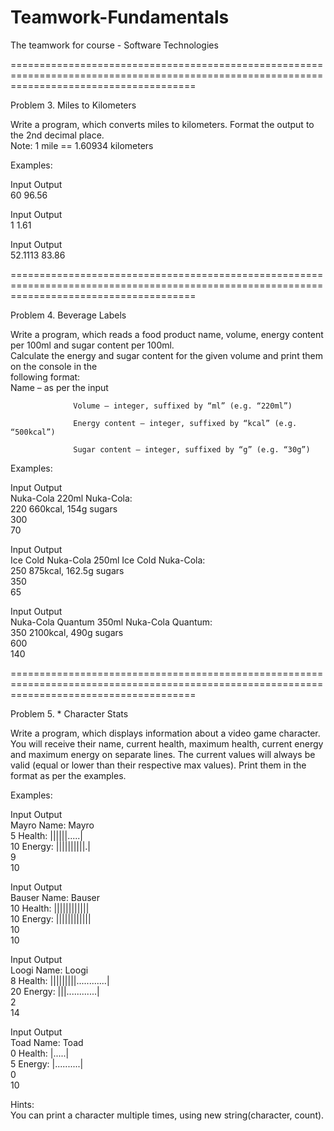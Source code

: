 # Teamwork-Fundamentals    
The teamwork for course - Software Technologies    
    
============================================================================================================================================    
    
Problem 3.  Miles to Kilometers      
      
Write a program, which converts miles to kilometers. Format the output to the 2nd decimal place.      
Note: 1 mile == 1.60934 kilometers      
      
Examples:      
      
Input                         Output             
60                            96.56                     
    
Input                         Output            
 1                            1.61    
    
Input                         Output    
52.1113                       83.86    
    
============================================================================================================================================  
    
Problem 4.   Beverage Labels      
      
Write a program, which reads a food product name, volume, energy content per 100ml and sugar content per 100ml.    
Calculate the energy and sugar content for the given volume and print them on the console in the    
following format:      
                  Name – as per the input       
      
                  Volume – integer, suffixed by “ml” (e.g. “220ml”)      
      
                  Energy content – integer, suffixed by “kcal” (e.g. “500kcal”)      
      
                  Sugar content – integer, suffixed by “g” (e.g. “30g”)       
      
Examples:      
      
Input                         Output      
Nuka-Cola                     220ml Nuka-Cola:      
220                           660kcal, 154g sugars      
300       
70                       
      
      
Input                         Output      
Ice Cold Nuka-Cola            250ml Ice Cold Nuka-Cola:      
250                           875kcal, 162.5g sugars      
350      
65        
      
      
Input                         Output      
Nuka-Cola Quantum             350ml Nuka-Cola Quantum:      
350                           2100kcal, 490g sugars      
600      
140       
    
============================================================================================================================================   
    
Problem 5.   * Character Stats      
      
Write a program, which displays information about a video game character. You will receive their name, current health, maximum health, current energy and maximum energy on separate lines. The current values will always be valid (equal or lower than their respective max values). Print them in the format as per the examples.      
      
Examples:      
      
Input                         Output              
Mayro                         Name: Mayro      
5                             Health: ||||||.....|      
10                            Energy: ||||||||||.|      
9      
10         
       
Input                         Output      
Bauser                        Name: Bauser      
10                            Health: ||||||||||||      
10                            Energy: ||||||||||||      
10      
10          
      
      
      
Input                         Output              
Loogi                         Name: Loogi      
8                             Health: |||||||||............|      
20                            Energy: |||............|       
2      
14         
      
Input                         Output      
Toad                          Name: Toad      
0                             Health: |.....|      
5                             Energy: |..........|      
0      
10         
      
Hints:      
You can print a character multiple times, using new string(character, count).